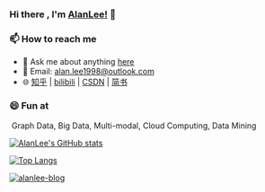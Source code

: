 ### Hi there , I'm [AlanLee!](https://alanlee234.github.io) 👋



### 📫 How to reach me

- 💬 Ask me about anything [here](https://github.com/alanlee234/alanlee234/issues)
- :email: ​Email: alan.lee1998@outlook.com
- :globe_with_meridians: ​[知乎](https://www.zhihu.com/people/river-star) | [bilibili](https://space.bilibili.com/34209351)  |  [CSDN](https://blog.csdn.net/tSRXH?spm=1010.2135.3001.5343)  |  [简书](https://www.jianshu.com/u/5609419cb3f0)

### 😄 Fun at

​	Graph Data, Big Data, Multi-modal, Cloud Computing, Data Mining



[![AlanLee's GitHub stats](https://github-readme-stats.vercel.app/api?username=AlanLee234&show_icons=true&bg_color=30,e96443,904e95&title_color=fff&text_color=fff&icon_color=fff )](https://github.com/AlanLee234/AlanLee234)

[![Top Langs](https://github-readme-stats.vercel.app/api/top-langs/?username=AlanLee234&layout=compact)](https://github.com/AlanLee234/AlanLee234)

[![alanlee-blog](https://github-readme-stats.vercel.app/api/pin/?username=AlanLee234&repo=alanlee-blog)](https://github.com/alanlee234/alanlee-blog)




<!--
**AlanLee234/AlanLee234** is a ✨ _special_ ✨ repository because its `README.md` (this file) appears on your GitHub profile.

Here are some ideas to get you started:

- 🔭 I’m currently working on ...
- 🌱 I’m currently learning ...
- 👯 I’m looking to collaborate on ...
- 🤔 I’m looking for help with ...
- 💬 Ask me about ...
- 😄 Pronouns: ...
- ⚡ Fun fact: ...
  -->
